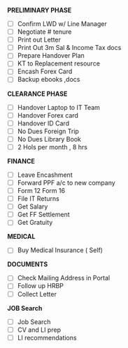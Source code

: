**PRELIMINARY PHASE**
- [ ] Confirm  LWD  w/ Line Manager
- [ ] Negotiate # tenure
- [ ] Print out Letter 
- [ ] Print Out 3m Sal & Income Tax docs
- [ ] Prepare Handover Plan
- [ ] KT to  Replacement resource
- [ ] Encash Forex Card
- [ ] Backup ebooks ,docs

**CLEARANCE PHASE**
- [ ] Handover Laptop to IT Team
- [ ] Handover Forex card 
- [ ] Handover ID Card
- [ ] No Dues Foreign Trip
- [ ] No Dues Library Book
- [ ] 2 Hols per month , 8 hrs

**FINANCE**
- [ ] Leave Encashment
- [ ] Forward PPF a/c to new company
- [ ] Form 12 Form 16
- [ ] File IT Returns
- [ ] Get Salary 
- [ ] Get FF Settlement
- [ ] Get Gratuity

**MEDICAL**
- [ ] Buy Medical Insurance ( Self)

**DOCUMENTS**
- [ ] Check Mailing Address in Portal
- [ ] Follow up HRBP
- [ ] Collect Letter

**JOB Search**
- [ ] Job Search
- [ ] CV and LI prep
- [ ] LI recommendations

